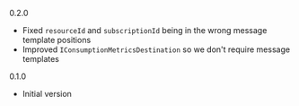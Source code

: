 0.2.0
* Fixed `resourceId` and `subscriptionId` being in the wrong message template positions
* Improved `IConsumptionMetricsDestination` so we don't require message templates

0.1.0
* Initial version
